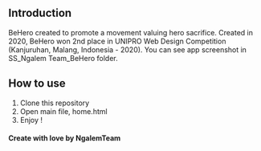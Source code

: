 ## Introduction
BeHero created to promote a movement valuing hero sacrifice. Created in 2020, BeHero won 2nd place in UNIPRO Web Design Competition (Kanjuruhan, Malang, Indonesia - 2020).
You can see app screenshot in SS_Ngalem Team_BeHero folder.

## How to use
1. Clone this repository
2. Open main file, home.html
3. Enjoy !

#### Create with love by NgalemTeam